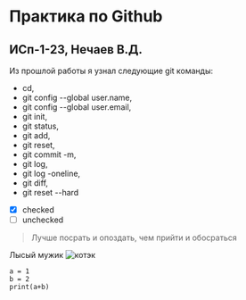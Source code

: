 # Практика по Github
## ИСп-1-23, Нечаев В.Д.
Из прошлой работы я узнал следующие git команды: 
* cd, 
* git config --global user.name, 
* git config --global user.email, 
* git init, 
* git status, 
* git add, 
* git reset, 
* git commit -m, 
* git log, 
* git log -oneline, 
* git diff, 
* git reset --hard

* [x] checked
* [ ] unchecked

> Лучше посрать и опоздать, чем прийти и обосраться

Лысый мужик
![котэк](https://funik.ru/wp-content/uploads/2018/10/17478da42271207e1d86.jpg "котэк")
```
a = 1
b = 2
print(a+b)
```